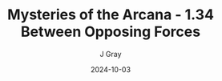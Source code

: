 ---
title: 'Mysteries of the Arcana - 1.34 Between Opposing Forces'
alt: 'Mysteries of the Arcana'
date: '2024-10-03'
author: 'J Gray'
artist: 'Keira'
---